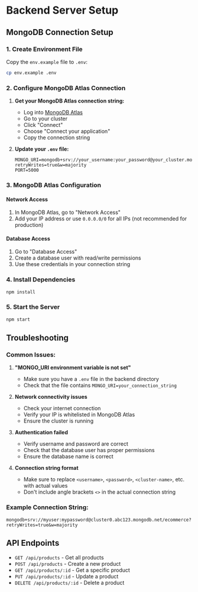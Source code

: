 # Backend Server Setup

## MongoDB Connection Setup

### 1. Create Environment File
Copy the `env.example` file to `.env`:
```bash
cp env.example .env
```

### 2. Configure MongoDB Atlas Connection

1. **Get your MongoDB Atlas connection string:**
   - Log into [MongoDB Atlas](https://cloud.mongodb.com)
   - Go to your cluster
   - Click "Connect"
   - Choose "Connect your application"
   - Copy the connection string

2. **Update your `.env` file:**
   ```env
   MONGO_URI=mongodb+srv://your_username:your_password@your_cluster.mongodb.net/your_database_name?retryWrites=true&w=majority
   PORT=5000
   ```

### 3. MongoDB Atlas Configuration

#### Network Access
1. In MongoDB Atlas, go to "Network Access"
2. Add your IP address or use `0.0.0.0/0` for all IPs (not recommended for production)

#### Database Access
1. Go to "Database Access"
2. Create a database user with read/write permissions
3. Use these credentials in your connection string

### 4. Install Dependencies
```bash
npm install
```

### 5. Start the Server
```bash
npm start
```

## Troubleshooting

### Common Issues:

1. **"MONGO_URI environment variable is not set"**
   - Make sure you have a `.env` file in the backend directory
   - Check that the file contains `MONGO_URI=your_connection_string`

2. **Network connectivity issues**
   - Check your internet connection
   - Verify your IP is whitelisted in MongoDB Atlas
   - Ensure the cluster is running

3. **Authentication failed**
   - Verify username and password are correct
   - Check that the database user has proper permissions
   - Ensure the database name is correct

4. **Connection string format**
   - Make sure to replace `<username>`, `<password>`, `<cluster-name>`, etc. with actual values
   - Don't include angle brackets `<>` in the actual connection string

### Example Connection String:
```
mongodb+srv://myuser:mypassword@cluster0.abc123.mongodb.net/ecommerce?retryWrites=true&w=majority
```

## API Endpoints

- `GET /api/products` - Get all products
- `POST /api/products` - Create a new product
- `GET /api/products/:id` - Get a specific product
- `PUT /api/products/:id` - Update a product
- `DELETE /api/products/:id` - Delete a product 
